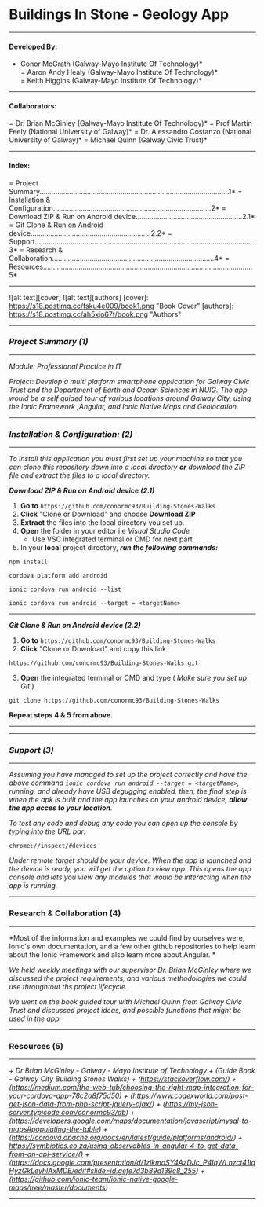 # Buildings In Stone - Geology App
---

#### Developed By:

- Conor McGrath (Galway-Mayo Institute Of Technology)*  
= Aaron Andy Healy (Galway-Mayo Institute Of Technology)*  
= Keith Higgins (Galway-Mayo Institute Of Technology)*

---

#### Collaborators:
= Dr. Brian McGinley (Galway-Mayo Institute Of Technology)*
= Prof Martin Feely (National University of Galway)*
= Dr. Alessandro Costanzo (National University of Galway)*
= Michael Quinn (Galway Civic Trust)*

---

#### Index:
= Project Summary................................................................................................1* 
= Installation & Configuration................................................................................2*
= Download ZIP & Run on Android device......................................................2.1*
= Git Clone & Run on Android device.............................................................2.2*
= Support..............................................................................................................3*
= Research & Collaboration..................................................................................4*
= Resources..........................................................................................................5*

---


![alt text][cover]
![alt text][authors]
[cover]: https://s18.postimg.cc/fsku4e009/book1.png "Book Cover"
[authors]: https://s18.postimg.cc/ah5xjo67t/book.png "Authors"


---
### *Project Summary (1)*
---

*Module: 
Professional Practice in IT*

*Project: 
Develop a multi platform smartphone application for Galway Civic Trust and the Department of Earth and Ocean Sciences in NUIG. The app would be a self guided tour of various locations around Galway City, using the Ionic Framework ,Angular, and Ionic Native Maps and Geolocation.*

---
### *Installation & Configuration: (2)*
---


*To install this application you must first set up your machine so that you can clone this repository down into a local directory **or** download the ZIP file and extract the files to a local directory.*


__*Download ZIP & Run on Android device (2.1)*__

1. **Go to** `https://github.com/conormc93/Building-Stones-Walks`
2. **Click** "Clone or 	Download" and choose **Download ZIP**
3. **Extract** the files into the local directory you set up.
4. **Open** the folder in your editor i.e *Visual Studio Code*  
    * Use VSC integrated terminal or CMD for next part
5. In your **local** project directory, __*run the following commands:*__
```
npm install
```
```
cordova platform add android
```
```
ionic cordova run android --list
```
```
ionic cordova run android --target = <targetName>
```
---

__*Git Clone & Run on Android device (2.2)*__

1. **Go to** `https://github.com/conormc93/Building-Stones-Walks`
2. **Click** "Clone or 	Download" and copy this link
```
https://github.com/conormc93/Building-Stones-Walks.git
```
3. **Open** the integrated terminal or CMD and type ( _Make sure you set up Git_ )
```
git clone https://github.com/conormc93/Building-Stones-Walks
```
**Repeat steps 4 & 5 from above.**
___


---
### *Support (3)*
---

*Assuming you have managed to set up the project correctly and have the above command `ionic cordova run android --target = <targetName>`, running, and already have USB degugging enabled, then, the final step is when the apk is built and the app launches on your android device, __allow the app acces to your location__.*

*To test any code and debug any code you can open up the console by typing into the URL bar:*

```
chrome://inspect/#devices
```
*Under remote target should be your device. When the app is launched and the device is ready, you will get the option to view app. This opens the app console and lets you view any modules that would be interacting when the app is running.*

---
### Research & Collaboration (4)
---

*Most of the information and examples we could find by ourselves were, Ionic's own documentation, and a few other github repositories to help learn about the Ionic Framework and also learn more about Angular. *

*We held weekly meetings with our supervisor Dr. Brian McGinley where we discussed the project requirements, and various methodologies we could use throughtout ths project lifecycle.*

*We went on the book guided tour with Michael Quinn from Galway Civic Trust and discussed project ideas, and possible functions that might be used in the app.*


---
### Resources (5)
---

*+ Dr Brian McGinley - Galway - Mayo Institute of Technology*
*+ (Guide Book - Galway City Building Stones Walks)*
*+ (https://stackoverflow.com/)*
*+ (https://medium.com/the-web-tub/choosing-the-right-map-integration-for-your-cordova-app-78c2a8f75d50)*
*+ (https://www.codexworld.com/post-get-json-data-from-php-script-jquery-ajax/)*
*+ (https://my-json-server.typicode.com/conormc93/db)*
*+ (https://developers.google.com/maps/documentation/javascript/mysql-to-maps#populating-the-table)*
*+ (https://cordova.apache.org/docs/en/latest/guide/platforms/android/)*
*+ https://symbiotics.co.za/using-observables-in-angular-4-to-get-data-from-an-api-service/()*
*+ (https://docs.google.com/presentation/d/1zlkmoSY4AzDJc_P4IqWLnzct41IqHyzGkLeyhlAxMDE/edit#slide=id.gefe7d3b89a139c8_255)*
*+ (https://github.com/ionic-team/ionic-native-google-maps/tree/master/documents)*

---
